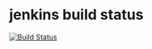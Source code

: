 # jenkins build status 

[![Build Status](https://jenkins.notylus.com/buildStatus/icon?job=jenkins)](https://jenkins.notylus.com/job/jenkins/)
